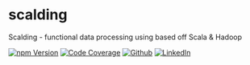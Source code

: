 # scalding
Scalding - functional data processing using based off Scala & Hadoop

[![npm Version](https://img.shields.io/badge/npm-1.0.0-3775A9?style=plastic&logo=npm)](https://www.npmjs.com/package/scalding)
[![Code Coverage](https://img.shields.io/badge/CodeCoverage-99p-F01F7A?style=plastic&logo=CodeCov)](https://github.com/social-learning/scalding)
[![Github](https://img.shields.io/badge/GitHub-scalding-181717?style=plastic&logo=GitHub)](https://github.com/social-learning/scalding)
[![LinkedIn](https://img.shields.io/badge/LinkedIn-CodeForAll-0077B5?style=plastic&logo=LinkedIn)](https://www.linkedin.com/company/codeforall/)
